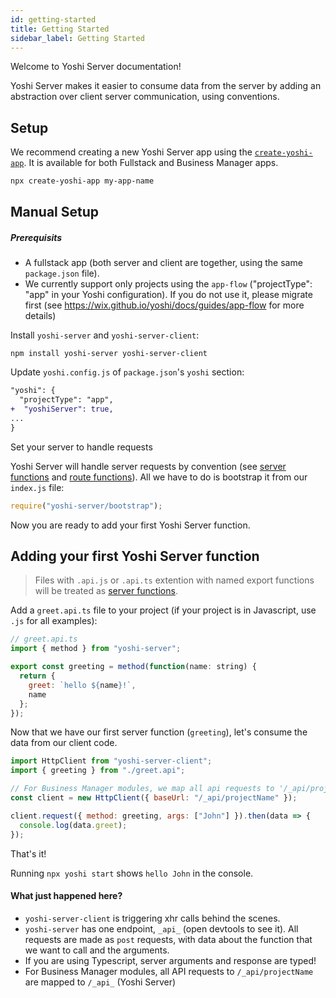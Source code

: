```yaml
---
id: getting-started
title: Getting Started
sidebar_label: Getting Started
---
```


Welcome to Yoshi Server documentation!

Yoshi Server makes it easier to consume data from the server by adding an abstraction over client server communication, using conventions.

## Setup

We recommend creating a new Yoshi Server app using the [`create-yoshi-app`](https://wix.github.io/yoshi/docs/getting-started/create-app). It is available for both Fullstack and Business Manager apps.

```bash
npx create-yoshi-app my-app-name
```

## Manual Setup

##### Prerequisits

- A fullstack app (both server and client are together, using the same `package.json` file).
- We currently support only projects using the `app-flow` ("projectType": "app" in your Yoshi configuration). If you do not use it, please migrate first (see https://wix.github.io/yoshi/docs/guides/app-flow for more details)

Install `yoshi-server` and `yoshi-server-client`:

```
npm install yoshi-server yoshi-server-client
```

Update `yoshi.config.js` of `package.json`'s `yoshi` section:

```diff
"yoshi": {
  "projectType": "app",
+  "yoshiServer": true,
...
}
```

Set your server to handle requests

Yoshi Server will handle server requests by convention (see [server functions](consuming-data-from-the-server#server-functions) and [route functions](exposing-route)). All we have to do is bootstrap it from our `index.js` file:

```js
require("yoshi-server/bootstrap");
```

Now you are ready to add your first Yoshi Server function.

## Adding your first Yoshi Server function

> Files with `.api.js` or `.api.ts` extention with named export functions will be treated as [server functions](consuming-data-from-the-server#server-functions).

Add a `greet.api.ts` file to your project (if your project is in Javascript, use `.js` for all examples):

```js
// greet.api.ts
import { method } from "yoshi-server";

export const greeting = method(function(name: string) {
  return {
    greet: `hello ${name}!`,
    name
  };
});
```

Now that we have our first server function (`greeting`), let's consume the data from our client code.

```js
import HttpClient from "yoshi-server-client";
import { greeting } from "./greet.api";

// For Business Manager modules, we map all api requests to '/_api/projectName'
const client = new HttpClient({ baseUrl: "/_api/projectName" });

client.request({ method: greeting, args: ["John"] }).then(data => {
  console.log(data.greet);
});
```

That's it!

Running `npx yoshi start` shows `hello John` in the console.

#### What just happened here?

- `yoshi-server-client` is triggering xhr calls behind the scenes.
- `yoshi-server` has one endpoint, `_api_` (open devtools to see it). All requests are made as `post` requests, with data about the function that we want to call and the arguments.
- If you are using Typescript, server arguments and response are typed!
- For Business Manager modules, all API requests to `/_api/projectName` are mapped to `/_api_` (Yoshi Server)
